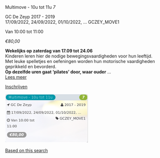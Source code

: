 Multimove - 10u tot 11u *7*

GC De Zeyp 2017 - 2019  
17/09/2022, 24/09/2022, 01/10/2022, ... GCZEY\_MOVE1  

Van 10:00 tot 11:00

*€80,00*

  

  

**Wekelijks op zaterdag van 17.09 tot 24.06**  
Kinderen leren hier de nodige bewegingsvaardigheden voor hun leeftijd.  
Met leuke spelletjes en oefeningen worden hun motorische vaardigheden geprikkeld en bevorderd.  
**Op dezelfde uren gaat ‘pilates’ door, waar ouder** ...  
[Lees meer](https://tickets.vgc.be/activity/subscribe/GCZEY_MOVE1)

[Inschrijven](https://tickets.vgc.be/activity/subscribe/GCZEY_MOVE1)

![](80249.png)

[Based on this search](https://tickets.vgc.be/activity/index?&vrijeplaatsen=1&Age%5B%5D=4%2C6&entity=276)